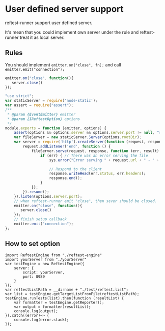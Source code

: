 # User defined server support

reftest-runner support user defined server.

It's mean that you could implement own server under the rule and reftest-runner treat it as local server.

## Rules

You should implement `emitter.on("close", fn);` and call `emitter.emit("connection");`

```js
emitter.on("close", function(){
   server.close()
});
```

```js
"use strict";
var staticServer = require('node-static');
var assert = require("assert");
/**
 * @param {EventEmitter} emitter
 * @param {IReftestOption} options
 */
module.exports = function (emitter, options) {
    assert(options && options.server && options.server.port != null, "require options.server.port");
    var fileServer = new staticServer.Server(options.rootDir);
    var server = require('http').createServer(function (request, response) {
        request.addListener('end', function () {
            fileServer.serve(request, response, function (err, result) {
                if (err) { // There was an error serving the file
                    sys.error("Error serving " + request.url + " - " + err.message);

                    // Respond to the client
                    response.writeHead(err.status, err.headers);
                    response.end();
                }
            });
        }).resume();
    }).listen(options.server.port);
    // when reftest-runner emit "close", then sever should be closed.
    emitter.on("close", function(){
       server.close()
    });
    // finish setup callback
    emitter.emit("connection");
};
```

## How to set option

```
import ReftestEngine from "./reftest-engine"
import yourServer from "./yourServer"
var testEngine = new ReftestEngine({
    server: {
        script: yourServer,
        port: 8989
    }
});
var reftestListPath = __dirname + "./test/reftest.list";
var list = testEngine.getTargetListFromFile(reftestListPath);
testEngine.runTests(list).then(function (resultList) {
    var formatter = testEngine.getReporter();
    var output = formatter(resultList);
    console.log(output);
}).catch((error)=> {
    console.log(error.stack);
});
```